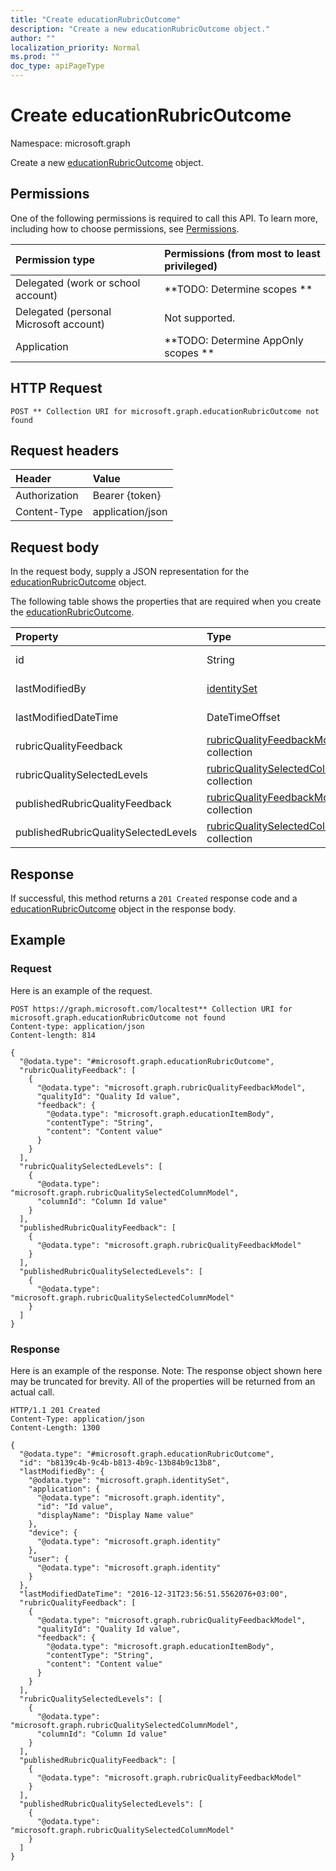 ```yaml
---
title: "Create educationRubricOutcome"
description: "Create a new educationRubricOutcome object."
author: ""
localization_priority: Normal
ms.prod: ""
doc_type: apiPageType
---
```


# Create educationRubricOutcome

Namespace: microsoft.graph

Create a new [educationRubricOutcome](../resources/educationrubricoutcome.md) object.

## Permissions
One of the following permissions is required to call this API. To learn more, including how to choose permissions, see [Permissions](/concepts/permissions-reference.md).

|Permission type|Permissions (from most to least privileged)|
|:---|:---|
|Delegated (work or school account)|**TODO: Determine scopes **|
|Delegated (personal Microsoft account)|Not supported.|
|Application|**TODO: Determine AppOnly scopes **|

## HTTP Request
<!-- {
  "blockType": "ignored"
}
-->
``` http
POST ** Collection URI for microsoft.graph.educationRubricOutcome not found
```

## Request headers
|Header|Value|
|:---|:---|
|Authorization|Bearer {token}|
|Content-Type|application/json|

## Request body
In the request body, supply a JSON representation for the [educationRubricOutcome](../resources/educationrubricoutcome.md) object.

The following table shows the properties that are required when you create the [educationRubricOutcome](../resources/educationrubricoutcome.md).

|Property|Type|Description|
|:---|:---|:---|
|id|String| Inherited from [entity](../resources/entity.md)|
|lastModifiedBy|[identitySet](../resources/identityset.md)| Inherited from [educationOutcome](../resources/educationoutcome.md)|
|lastModifiedDateTime|DateTimeOffset| Inherited from [educationOutcome](../resources/educationoutcome.md)|
|rubricQualityFeedback|[rubricQualityFeedbackModel](../resources/rubricqualityfeedbackmodel.md) collection||
|rubricQualitySelectedLevels|[rubricQualitySelectedColumnModel](../resources/rubricqualityselectedcolumnmodel.md) collection||
|publishedRubricQualityFeedback|[rubricQualityFeedbackModel](../resources/rubricqualityfeedbackmodel.md) collection||
|publishedRubricQualitySelectedLevels|[rubricQualitySelectedColumnModel](../resources/rubricqualityselectedcolumnmodel.md) collection||



## Response
If successful, this method returns a `201 Created` response code and a [educationRubricOutcome](../resources/educationrubricoutcome.md) object in the response body.

## Example

### Request
Here is an example of the request.
<!-- {
  "blockType": "request",
  "name": "create_educationrubricoutcome_from_"
}
-->
``` http
POST https://graph.microsoft.com/localtest** Collection URI for microsoft.graph.educationRubricOutcome not found
Content-type: application/json
Content-length: 814

{
  "@odata.type": "#microsoft.graph.educationRubricOutcome",
  "rubricQualityFeedback": [
    {
      "@odata.type": "microsoft.graph.rubricQualityFeedbackModel",
      "qualityId": "Quality Id value",
      "feedback": {
        "@odata.type": "microsoft.graph.educationItemBody",
        "contentType": "String",
        "content": "Content value"
      }
    }
  ],
  "rubricQualitySelectedLevels": [
    {
      "@odata.type": "microsoft.graph.rubricQualitySelectedColumnModel",
      "columnId": "Column Id value"
    }
  ],
  "publishedRubricQualityFeedback": [
    {
      "@odata.type": "microsoft.graph.rubricQualityFeedbackModel"
    }
  ],
  "publishedRubricQualitySelectedLevels": [
    {
      "@odata.type": "microsoft.graph.rubricQualitySelectedColumnModel"
    }
  ]
}
```

### Response
Here is an example of the response. Note: The response object shown here may be truncated for brevity. All of the properties will be returned from an actual call.
<!-- {
  "blockType": "response",
  "truncated": true,
  "@odata.type": "microsoft.graph.educationrubricoutcome"
}
-->
``` http
HTTP/1.1 201 Created
Content-Type: application/json
Content-Length: 1300

{
  "@odata.type": "#microsoft.graph.educationRubricOutcome",
  "id": "b8139c4b-9c4b-b813-4b9c-13b84b9c13b8",
  "lastModifiedBy": {
    "@odata.type": "microsoft.graph.identitySet",
    "application": {
      "@odata.type": "microsoft.graph.identity",
      "id": "Id value",
      "displayName": "Display Name value"
    },
    "device": {
      "@odata.type": "microsoft.graph.identity"
    },
    "user": {
      "@odata.type": "microsoft.graph.identity"
    }
  },
  "lastModifiedDateTime": "2016-12-31T23:56:51.5562076+03:00",
  "rubricQualityFeedback": [
    {
      "@odata.type": "microsoft.graph.rubricQualityFeedbackModel",
      "qualityId": "Quality Id value",
      "feedback": {
        "@odata.type": "microsoft.graph.educationItemBody",
        "contentType": "String",
        "content": "Content value"
      }
    }
  ],
  "rubricQualitySelectedLevels": [
    {
      "@odata.type": "microsoft.graph.rubricQualitySelectedColumnModel",
      "columnId": "Column Id value"
    }
  ],
  "publishedRubricQualityFeedback": [
    {
      "@odata.type": "microsoft.graph.rubricQualityFeedbackModel"
    }
  ],
  "publishedRubricQualitySelectedLevels": [
    {
      "@odata.type": "microsoft.graph.rubricQualitySelectedColumnModel"
    }
  ]
}
```


